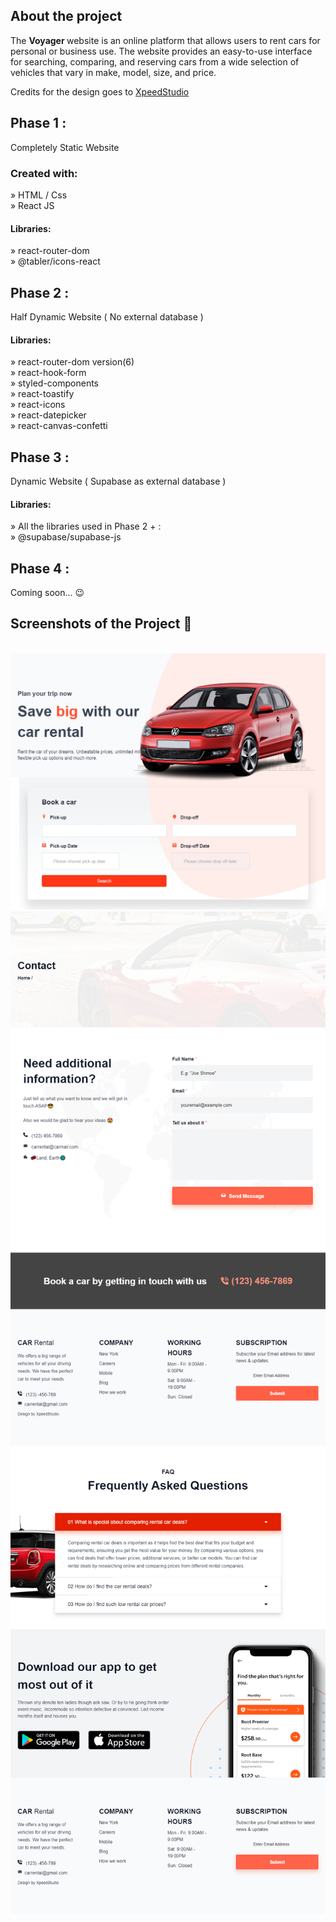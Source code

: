 <h2>About the project</h2>

  <p>The <b> Voyager </b> website is an online platform that allows users to rent cars for personal or business use. The website provides an easy-to-use interface for searching, comparing, and reserving cars from a wide selection of vehicles that vary in make, model, size, and price.</p>

<p>Credits for the design goes to <a href='https://xpeedstudio.com/'>XpeedStudio</a></p>

<h2> Phase 1 : </h2>

Completely Static Website

<h3>Created with:</h3>

» HTML / Css <br>
» React JS

<h4> Libraries: </h4>

» react-router-dom <br>
» @tabler/icons-react

<h2> Phase 2 : </h2>

Half Dynamic Website ( No external database )

<h4> Libraries: </h4>

» react-router-dom version(6)<br>
» react-hook-form<br>
» styled-components<br>
» react-toastify<br>
» react-icons<br>
» react-datepicker<br>
» react-canvas-confetti<br>

<h2> Phase 3 : </h2>

Dynamic Website ( Supabase as external database )

<h4> Libraries: </h4>

» All the libraries used in Phase 2 + :<br>
» @supabase/supabase-js<br>

<h2> Phase 4 : </h2>

Coming soon... 😉

<h2>Screenshots of the Project 📸</h2>
<br>

<div align='center'>
<img src='public\HomeD.jpg'/>
<img src='public\ContactD.jpg'/>
<img src='public\faq.jpg'/>

</div>
